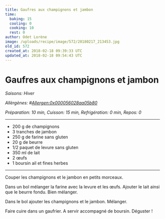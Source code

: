 ```yaml
---
title: Gaufres aux champignons et jambon
time:
  baking: 15
  cooling: 0
  cooking: 10
  rest: 0
author: Odet Lorène
image: /uploads/recipe/image/572/20180217_213453.jpg
old_id: 572
created_at: 2018-02-18 09:39:33 UTC
updated_at: 2018-02-18 09:54:43 UTC
---
```


# Gaufres aux champignons et jambon



*Saisons: Hiver*

*Allèrgènes: #<Allergen:0x000056028aa05b80>*

*Préparation: 10 min, Cuisson: 15 min, Refrigération: 0 min, Repos: 0*

---

- 200 g de champignons
- 3 tranches de jambon
- 250 g de farine sans gluten
- 20 g de beurre
- 1/2 paquet de levure sans gluten
- 350 ml de lait
- 2 œufs
- 1 boursin ail et fines herbes

---

Couper les champignons et le jambon en petits morceaux.

Dans un bol mélanger la farine avec la levure et les œufs. Ajouter le lait ainsi que le beurre fondu. Bien mélanger.

Dans le bol ajouter les champignons et le jambon. Mélanger.

Faire cuire dans un gaufrier. A servir accompagné de boursin. Déguster ! 

